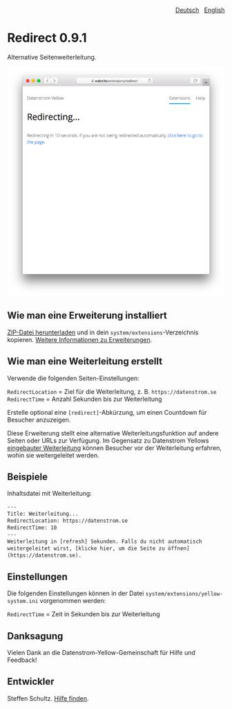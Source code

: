 <p align="right"><a href="README-de.md">Deutsch</a> &nbsp; <a href="README.md">English</a></p>

# Redirect 0.9.1

Alternative Seitenweiterleitung.

<p align="center"><img src="SCREENSHOT.png" alt="Bildschirmfoto"></p>

## Wie man eine Erweiterung installiert

[ZIP-Datei herunterladen](https://github.com/schulle4u/yellow-extensions-schulle4u/raw/main/downloads/redirect.zip) und in dein `system/extensions`-Verzeichnis kopieren. [Weitere Informationen zu Erweiterungen](https://github.com/annaesvensson/yellow-update/tree/main/README-de.md).

## Wie man eine Weiterleitung erstellt

Verwende die folgenden Seiten-Einstellungen: 

`RedirectLocation` = Ziel für die Weiterleitung, z. B. `https://datenstrom.se`  
`RedirectTime` = Anzahl Sekunden bis zur Weiterleitung  

Erstelle optional eine `[redirect]`-Abkürzung, um einen Countdown für Besucher anzuzeigen. 

Diese Erweiterung stellt eine alternative Weiterleitungsfunktion auf andere Seiten oder URLs zur Verfügung. Im Gegensatz zu Datenstrom Yellows [eingebauter Weiterleitung](https://github.com/annaesvensson/yellow-core/tree/main/README-de.md) können Besucher vor der Weiterleitung erfahren, wohin sie weitergeleitet werden. 

## Beispiele

Inhaltsdatei mit Weiterleitung:

```
---
Title: Weiterleitung...
RedirectLocation: https://datenstrom.se
RedirectTime: 10
---
Weiterleitung in [refresh] Sekunden. Falls du nicht automatisch weitergeleitet wirst, [klicke hier, um die Seite zu öffnen](https://datenstrom.se).
```

## Einstellungen

Die folgenden Einstellungen können in der Datei `system/extensions/yellow-system.ini` vorgenommen werden:

`RedirectTime` = Zeit in Sekunden bis zur Weiterleitung  

## Danksagung

Vielen Dank an die Datenstrom-Yellow-Gemeinschaft für Hilfe und Feedback!

## Entwickler

Steffen Schultz. [Hilfe finden](https://datenstrom.se/de/yellow/help/).
